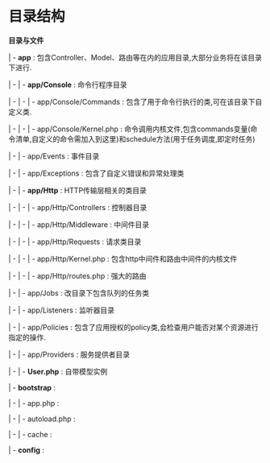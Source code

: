 # 目录结构

**目录与文件**

\| - **app** : 包含Controller、Model、路由等在内的应用目录,大部分业务将在该目录下进行.

\| - \| - **app\/Console** : 命令行程序目录

\| - \| - \| - app\/Console\/Commands : 包含了用于命令行执行的类,可在该目录下自定义类.

\| - \| - \| - app\/Console\/Kernel.php : 命令调用内核文件,包含commands变量\(命令清单,自定义的命令需加入到这里\)和schedule方法\(用于任务调度,即定时任务\)

\| - \| - app\/Events : 事件目录

\| - \| - app\/Exceptions : 包含了自定义错误和异常处理类

\| - \| - **app\/Http** : HTTP传输层相关的类目录

\| - \| - \| - app\/Http\/Controllers : 控制器目录

\| - \| - \| - app\/Http\/Middleware : 中间件目录

\| - \| - \| - app\/Http\/Requests : 请求类目录

\| - \| - \| - app\/Http\/Kernel.php : 包含http中间件和路由中间件的内核文件

\| - \| - \| - app\/Http\/routes.php : 强大的路由

\| - \| - app\/Jobs : 改目录下包含队列的任务类

\| - \| - app\/Listeners : 监听器目录

\| - \| - app\/Policies : 包含了应用授权的policy类,会检查用户能否对某个资源进行指定的操作.

\| - \| - app\/Providers : 服务提供者目录

\| - \| - **User.php** : 自带模型实例

\| - **bootstrap** : 

\| - \| - app.php : 

\| - \| - autoload.php : 

\| - \| - cache : 

\| - **config** : 

